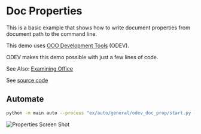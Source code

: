 # Doc Properties

This is a basic example that shows how to write document properties from document path to the command line.

This demo uses [OOO Development Tools](https://python-ooo-dev-tools.readthedocs.io/en/latest/) (ODEV).

ODEV makes this demo possible with just a few lines of code.

See Also: [Examining Office](https://python-ooo-dev-tools.readthedocs.io/en/latest/odev/part1/chapter03.html)

See [source code](./start.py)

## Automate

```sh
python -m main auto --process "ex/auto/general/odev_doc_prop/start.py --doc ex/auto/general/odev_doc_prop/algs.odp"
```

![Properties Screen Shot](https://user-images.githubusercontent.com/4193389/179302791-d8373bd0-7b72-41a3-86b8-dcbd5bac6feb.png)
